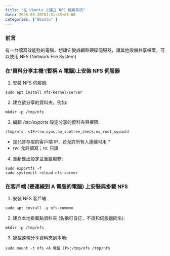 ```yaml
---
title: "在 Ubuntu 上建立 NFS 檔案系統"
date: 2025-05-20T01:31:33+08:00
categories: ["Ubuntu" ]
---
```

### 前言
有一台讀寫效能強的電腦，想讓它變成網路硬碟伺服器，讓其他設備共享檔案，可以使用 NFS (Network File System)

### 在'資料分享主機'(暫稱 A 電腦)上安裝 NFS 伺服器
1. 安裝 NFS 伺服器:  
```shell
sudo apt install nfs-kernel-server
```
2. 建立欲分享的資料夾，例如:  
```shell
mkdir -p /tmp/nfs
```
3. 編輯 */etc/exports* 設定分享的資料夾與權限: 
```shell
/tmp/nfs  <IP>(rw,sync,no_subtree_check,no_root_squash)
```
- *<IP>* 是允許存取的客戶端 IP，若允許所有人連線可用 *\**
- *rw*: 允許讀寫；*ro*: 只讀
4. 重新匯出設定並重啟服務:  
```shell
sudo exportfs -f
sudo systemctl reload nfs-server
```

### 在客戶端 (要連線到 A 電腦的電腦) 上安裝與掛載 NFS
1. 安裝 NFS 客戶端
```shell
sudo apt install -y nfs-common
```
2. 建立本地掛載點資料夾 (名稱可自訂，不須和伺服器同名):
```shell
mkdir -p /tmp/nfs
```
3. 掛載遠端分享資料夾到本地:  
```shell
sudo mount -t nfs <A 電腦 IP>:/tmp/nfs /tmp/nfs
```